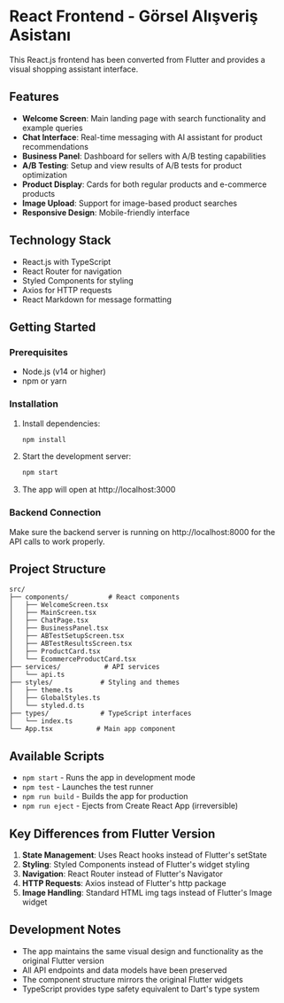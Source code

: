 # React Frontend - Görsel Alışveriş Asistanı

This React.js frontend has been converted from Flutter and provides a visual shopping assistant interface.

## Features

- **Welcome Screen**: Main landing page with search functionality and example queries
- **Chat Interface**: Real-time messaging with AI assistant for product recommendations
- **Business Panel**: Dashboard for sellers with A/B testing capabilities
- **A/B Testing**: Setup and view results of A/B tests for product optimization
- **Product Display**: Cards for both regular products and e-commerce products
- **Image Upload**: Support for image-based product searches
- **Responsive Design**: Mobile-friendly interface

## Technology Stack

- React.js with TypeScript
- React Router for navigation
- Styled Components for styling
- Axios for HTTP requests
- React Markdown for message formatting

## Getting Started

### Prerequisites

- Node.js (v14 or higher)
- npm or yarn

### Installation

1. Install dependencies:
   ```bash
   npm install
   ```

2. Start the development server:
   ```bash
   npm start
   ```

3. The app will open at http://localhost:3000

### Backend Connection

Make sure the backend server is running on http://localhost:8000 for the API calls to work properly.

## Project Structure

```
src/
├── components/          # React components
│   ├── WelcomeScreen.tsx
│   ├── MainScreen.tsx
│   ├── ChatPage.tsx
│   ├── BusinessPanel.tsx
│   ├── ABTestSetupScreen.tsx
│   ├── ABTestResultsScreen.tsx
│   ├── ProductCard.tsx
│   └── EcommerceProductCard.tsx
├── services/           # API services
│   └── api.ts
├── styles/            # Styling and themes
│   ├── theme.ts
│   ├── GlobalStyles.ts
│   └── styled.d.ts
├── types/             # TypeScript interfaces
│   └── index.ts
└── App.tsx           # Main app component
```

## Available Scripts

- `npm start` - Runs the app in development mode
- `npm test` - Launches the test runner
- `npm run build` - Builds the app for production
- `npm run eject` - Ejects from Create React App (irreversible)

## Key Differences from Flutter Version

1. **State Management**: Uses React hooks instead of Flutter's setState
2. **Styling**: Styled Components instead of Flutter's widget styling
3. **Navigation**: React Router instead of Flutter's Navigator
4. **HTTP Requests**: Axios instead of Flutter's http package
5. **Image Handling**: Standard HTML img tags instead of Flutter's Image widget

## Development Notes

- The app maintains the same visual design and functionality as the original Flutter version
- All API endpoints and data models have been preserved
- The component structure mirrors the original Flutter widgets
- TypeScript provides type safety equivalent to Dart's type system